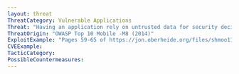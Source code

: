 ```yaml
---
layout: threat
ThreatCategory: Vulnerable Applications
Threat: "Having an application rely on untrusted data for security decisions"
ThreatOrigin: "OWASP Top 10 Mobile -M8 (2014)"
ExploitExample: "Pages 59-65 of https://jon.oberheide.org/files/shmoo11-teamjoch.pdf#59"
CVEExample:
TacticCategory:
PossibleCountermeasures:
---
```

